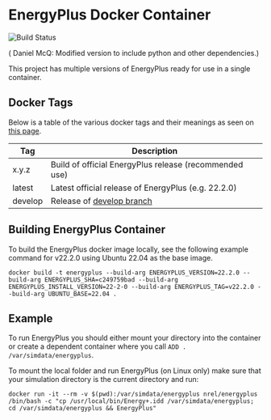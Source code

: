 # EnergyPlus Docker Container

![Build Status](https://github.com/nrel/docker-energyplus/actions/workflows/publish.yml/badge.svg?branch=main)

( Daniel McQ: Modified version to include python and other dependencies.)


This project has multiple versions of EnergyPlus ready for use in a single container.


## Docker Tags

Below is a table of the various docker tags and their meanings as seen on [this page](https://hub.docker.com/r/nrel/energyplus/tags/).

| Tag     | Description                                                                         |
|---------|-------------------------------------------------------------------------------------|
| x.y.z   | Build of official EnergyPlus release (recommended use)                              |
| latest  | Latest official release of EnergyPlus (e.g. 22.2.0)                                 |
| develop | Release of [develop branch](https://github.com/NREL/docker-energyplus/tree/develop) |

## Building EnergyPlus Container

To build the EnergyPlus docker image locally, see the following example command for v22.2.0 using Ubuntu 22.04 as the base image.

```
docker build -t energyplus --build-arg ENERGYPLUS_VERSION=22.2.0 --build-arg ENERGYPLUS_SHA=c249759bad --build-arg ENERGYPLUS_INSTALL_VERSION=22-2-0 --build-arg ENERGYPLUS_TAG=v22.2.0 --build-arg UBUNTU_BASE=22.04 .
```

## Example

To run EnergyPlus you should either mount your directory into the container or create a dependent container where you call `ADD . /var/simdata/energyplus`.

To mount the local folder and run EnergyPlus (on Linux only) make sure that your simulation directory is the current directory and run:

```
docker run -it --rm -v $(pwd):/var/simdata/energyplus nrel/energyplus /bin/bash -c "cp /usr/local/bin/Energy+.idd /var/simdata/energyplus; cd /var/simdata/energyplus && EnergyPlus"
```
